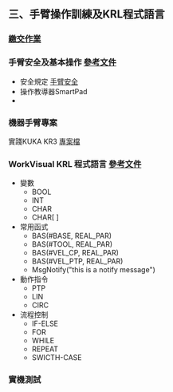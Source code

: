 ## 三、手臂操作訓練及KRL程式語言
### [繳交作業](https://drive.google.com/drive/folders/1Y3z2fzKdRJWUsqoRW0wzBV0vf2mGEnmF?fbclid=IwAR172PehbkoKq6Lboyup1Wp-YAIbEKpJTQUJWJMZ9zZYzy_iTaDapXleThA)
### 手臂安全及基本操作 [參考文件](http://www.wtech.com.tw/public/download/manual/kuka/krc4/KUKA%20KSS%208.3%20for%20End%20User.pdf)
- 安全規定    [手臂安全](http://www.wtech.com.tw/public/download/manual/%E6%A9%9F%E6%A2%B0%E6%89%8B%E8%87%82%E5%AE%89%E5%85%A8%E6%AA%A2%E6%9F%A5%E8%A1%A8.pdf)
- 操作教導器SmartPad
- 
### 機器手臂專案
實踐KUKA KR3 [專案檔](https://github.com/yazelin/usc2019-RobotSim/raw/master/src/USCITC.wvs)

### WorkVisual KRL 程式語言 [參考文件](http://www.wtech.com.tw/public/download/manual/kuka/krc4/KUKA%20KRL-Syntax%208.x.pdf)
- 變數
  - BOOL
  - INT
  - CHAR
  - CHAR[  ]
- 常用函式
  - BAS(#BASE, REAL_PAR)  
  - BAS(#TOOL, REAL_PAR)
  - BAS(#VEL_CP, REAL_PAR)
  - BAS(#VEL_PTP, REAL_PAR)
  - MsgNotify("this is a notify message")
- 動作指令
  - PTP
  - LIN
  - CIRC
- 流程控制
  - IF-ELSE
  - FOR
  - WHILE
  - REPEAT
  - SWICTH-CASE

### 實機測試


<!--stackedit_data:
eyJoaXN0b3J5IjpbNDAyNzI4NjU0LC0xMDA2MjQzODcsMTMxNT
QyNzM2NiwtMTYwMzY2Mzc3MSwtMjEwODY2NzM2NywxODQ3Nzgw
MDE3LDE4Mjc1MDk3MzYsMTQ3OTg4MzIwNl19
-->